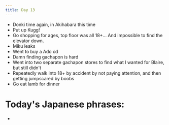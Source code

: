 ```yaml
---
title: Day 13
---
```

* Donki time again, in Akihabara this time
* Put up Kugg!
* Go shopping for ages, top floor was all 18+... And impossible to find the elevator down.
* Miku leaks
* Went to buy a Ado cd
* Damn finding gachapon is hard
* Went into two separate gachapon stores to find what I wanted for Blaire, but still didn't
* Repeatedly walk into 18+ by accident by not paying attention, and then getting jumpscared by boobs
* Go eat lamb for dinner 

# Today's Japanese phrases:
*